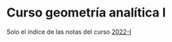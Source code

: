 # Curso geometría analítica I

Solo el índice de las notas del curso [2022-I](http://www.fciencias.unam.mx/docencia/horarios/presentacion/326910)
